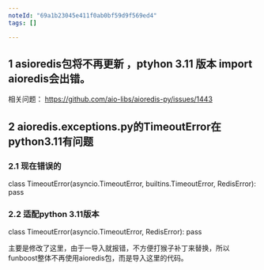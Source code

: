 ```yaml
---
noteId: "69a1b23045e411f0ab0bf59d9f569ed4"
tags: []

---
```



## 1 asioredis包将不再更新 ，ptyhon 3.11 版本 import aioredis会出错。

相关问题：  https://github.com/aio-libs/aioredis-py/issues/1443


## 2 aioredis.exceptions.py的TimeoutError在python3.11有问题

### 2.1 现在错误的

class TimeoutError(asyncio.TimeoutError, builtins.TimeoutError, RedisError):
    pass

### 2.2 适配python 3.11版本

class TimeoutError(asyncio.TimeoutError, RedisError):
    pass


主要是修改了这里，由于一导入就报错，不方便打猴子补丁来替换，所以funboost整体不再使用aioredis包，而是导入这里的代码。